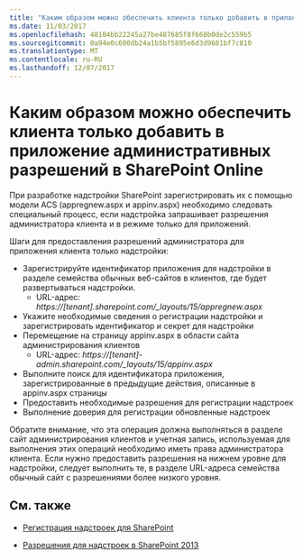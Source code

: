 ```yaml
---
title: "Каким образом можно обеспечить клиента только добавить в приложение административных разрешений в SharePoint Online"
ms.date: 11/03/2017
ms.openlocfilehash: 48104bb22245a27be487685f8f668b0de2c559b5
ms.sourcegitcommit: 0a94e0c600db24a1b5bf5895e6d3d9681bf7c810
ms.translationtype: MT
ms.contentlocale: ru-RU
ms.lasthandoff: 12/07/2017
---
```

<a name="how-to-provide-add-in-app-only-tenant-administrative-permissions-in-sharepoint-online"></a>Каким образом можно обеспечить клиента только добавить в приложение административных разрешений в SharePoint Online
================================================

При разработке надстройки SharePoint зарегистрировать их с помощью модели ACS (appregnew.aspx и appinv.aspx) необходимо следовать специальный процесс, если надстройка запрашивает разрешения администратора клиента и в режиме только для приложений. 

Шаги для предоставления разрешений администратора для приложения клиента только надстройки:

- Зарегистрируйте идентификатор приложения для надстройки в разделе семейства обычных веб-сайтов в клиентов, где будет развертываться надстройки. 
  - URL-адрес: *https://[tenant].sharepoint.com/_layouts/15/appregnew.aspx*
- Укажите необходимые сведения о регистрации надстройки и зарегистрировать идентификатор и секрет для надстройки
- Перемещение на страницу appinv.aspx в области сайта администрирования клиентов
  - URL-адрес: *https://[tenant]-admin.sharepoint.com/_layouts/15/appinv.aspx*
- Выполните поиск для идентификатора приложения, зарегистрированные в предыдущие действия, описанные в appinv.aspx страницы
- Предоставить необходимые разрешения для регистрации надстроек
- Выполнение доверия для регистрации обновленные надстроек

Обратите внимание, что эта операция должна выполняться в разделе сайт администрирования клиентов и учетная запись, используемая для выполнения этих операций необходимо иметь права администратора клиента. Если нужно предоставить разрешения на нижнем уровне для надстройки, следует выполнить те, в разделе URL-адреса семейства обычный сайт с разрешениями более низкого уровня. 


## <a name="see-also"></a>См. также
<a name="bk_addresources"> </a>

- [Регистрация надстроек для SharePoint](https://msdn.microsoft.com/en-us/library/office/jj687469.aspx)
    
- [Разрешения для надстроек в SharePoint 2013](https://msdn.microsoft.com/en-us/library/office/fp142383.aspx)

